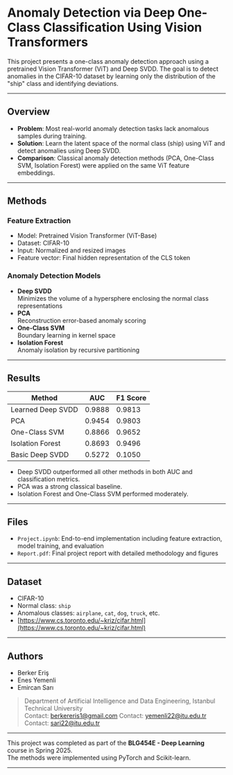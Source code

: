 # Anomaly Detection via Deep One-Class Classification Using Vision Transformers

This project presents a one-class anomaly detection approach using a pretrained Vision Transformer (ViT) and Deep SVDD. The goal is to detect anomalies in the CIFAR-10 dataset by learning only the distribution of the "ship" class and identifying deviations.

---

## Overview

- **Problem**: Most real-world anomaly detection tasks lack anomalous samples during training.
- **Solution**: Learn the latent space of the normal class (ship) using ViT and detect anomalies using Deep SVDD.
- **Comparison**: Classical anomaly detection methods (PCA, One-Class SVM, Isolation Forest) were applied on the same ViT feature embeddings.

---

## Methods

### Feature Extraction

- Model: Pretrained Vision Transformer (ViT-Base)
- Dataset: CIFAR-10
- Input: Normalized and resized images
- Feature vector: Final hidden representation of the CLS token

### Anomaly Detection Models

- **Deep SVDD**  
  Minimizes the volume of a hypersphere enclosing the normal class representations  
- **PCA**  
  Reconstruction error-based anomaly scoring  
- **One-Class SVM**  
  Boundary learning in kernel space  
- **Isolation Forest**  
  Anomaly isolation by recursive partitioning

---

## Results

| Method            | AUC    | F1 Score |
|-------------------|--------|----------|
| Learned Deep SVDD | 0.9888 | 0.9813   |
| PCA               | 0.9454 | 0.9803   |
| One-Class SVM     | 0.8866 | 0.9652   |
| Isolation Forest  | 0.8693 | 0.9496   |
| Basic Deep SVDD   | 0.5272 | 0.1050   |

- Deep SVDD outperformed all other methods in both AUC and classification metrics.
- PCA was a strong classical baseline.
- Isolation Forest and One-Class SVM performed moderately.

---

## Files

- `Project.ipynb`: End-to-end implementation including feature extraction, model training, and evaluation
- `Report.pdf`: Final project report with detailed methodology and figures

---

## Dataset

- CIFAR-10  
- Normal class: `ship`  
- Anomalous classes: `airplane`, `cat`, `dog`, `truck`, etc.  
- [https://www.cs.toronto.edu/~kriz/cifar.html](https://www.cs.toronto.edu/~kriz/cifar.html)

---

## Authors

- Berker Eriş  
- Enes Yemenli  
- Emircan Sarı  

> Department of Artificial Intelligence and Data Engineering, Istanbul Technical University  
> Contact: berkereris1@gmail.com
> Contact: yemenli22@itu.edu.tr
>  Contact: sari22@itu.edu.tr
---



This project was completed as part of the **BLG454E - Deep Learning** course in Spring 2025.  
The methods were implemented using PyTorch and Scikit-learn.

---

